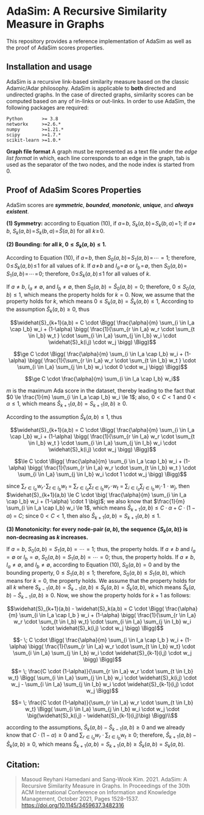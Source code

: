 # AdaSim: A Recursive Similarity Measure in Graphs

This repository provides a reference implementation of AdaSim as well as the proof of AdaSim scores properties.

## Installation and usage
AdaSim is a recursive link-based similarity measure based on the classic Adamic/Adar philosophy. AdaSim is applicable to **both** directed and undirected graphs. In the case of directed graphs, similarity scores can be computed based on any of in-links or out-links. In order to use AdaSim, the following packages are required:
```
Python       >= 3.8
networkx     >=2.6.*
numpy        >=1.21.*
scipy        >=1.7.*
scikit-learn >=1.0.*
```

**Graph file format**
A graph must be represented as a text file under the *edge list format* in which, each line corresponds to an edge in the graph, tab is used as the separator of the two nodes, and the node index is started from 0. 

## Proof of AdaSim Scores Properties
AdaSim scores are **_symmetric_**, **_bounded_**, **_monotonic_**, **_unique_**, and **_always existent_**.

**(1) Symmetry:** according to Equation (10), if $`a\!=\!b`$, $`S_k(a,b)\!=\!S_k(b,a)\!=\!1`$; if $`a\!\neq\!b`$, $`S_k(a,b)\!=\! S_k(b,a)\! =\! \widehat{S}(a,b)`$ for all $`k \! \ge\!  0`$.

**(2) Bounding: for all $k$,  $0 \le S_k(a,b) \le 1$.**

According to Equation (10), if $`a\!=\!b`$, then $`S_0(a,b)\!=\!S_1(a,b)\!=\!\cdots=1`$; therefore, $`0\! \le\! S_k(a,b)\! \le\! 1`$ for all values of $`k`$. If $`a\!\neq \!b`$ and $`I_a\!=\!\emptyset`$ or $`I_b\!=\!\emptyset`$, then $`S_0(a,b)\!=\!S_1(a,b)\!=\!\cdots\!=\!0`$; therefore, $`0\! \le \!S_k(a,b)\! \le\! 1`$ for all values of $`k`$.

If $a\neq b$, $I_a \neq \emptyset$, and $I_b \neq \emptyset$, then $S_0(a,b) = \widehat{S}_0(a,b) = 0$; therefore, $0 \le S_0(a,b) \le 1$, which means the property holds for $k=0$. Now, we assume that the property holds for $k$, which means $0 \le S_k(a,b) = \widehat{S}_k(a,b) \le 1$, According to the assumption $\widehat{S}_k(a,b) \ge 0$, thus

```math
\widehat{S}_{k+1}(a,b) = C \cdot \Bigg( \frac{\alpha}{m} \sum_{i \in I_a \cap I_b} w_i + (1-\alpha) \bigg( \frac{1}{\sum_{r \in I_a} w_r \cdot \sum_{t \in I_b} w_t } \cdot \sum_{i \in I_a} \sum_{j \in I_b} w_i \cdot \widehat{S}_k(i,j) \cdot w_j \bigg) \Bigg)
```
```math
\ge C \cdot \Bigg( \frac{\alpha}{m} \sum_{i \in I_a \cap I_b} w_i + (1-\alpha) \bigg( \frac{1}{\sum_{r \in I_a} w_r \cdot \sum_{t \in I_b} w_t } \cdot \sum_{i \in I_a} \sum_{j \in I_b} w_i \cdot 0 \cdot w_j \bigg) \Bigg)
```
```math
\ge C \cdot \frac{\alpha}{m} \sum_{i \in I_a \cap I_b} w_i
```

$`m`$ is the maximum Ada score in the dataset, thereby leading to the fact that $`0 \le \frac{1}{m} \sum_{i \in I_a \cap I_b} w_i \le 1`$; also, $`0 < C < 1`$ and $`0 < \alpha \le 1`$, which means $`\widehat{S}_{k+1}(a,b) = S_{k+1}(a,b) \ge 0`$.

According to the assumption $`\widehat{S}_k(a,b) \le 1`$, thus

```math
\widehat{S}_{k+1}(a,b) = C \cdot \Bigg( \frac{\alpha}{m} \sum_{i \in I_a \cap I_b} w_i + (1-\alpha) \bigg( \frac{1}{\sum_{r \in I_a} w_r \cdot \sum_{t \in I_b} w_t } \cdot \sum_{i \in I_a} \sum_{j \in I_b} w_i \cdot \widehat{S}_k(i,j) \cdot w_j \bigg) \Bigg)
```
```math
\le C \cdot \Bigg( \frac{\alpha}{m} \sum_{i \in I_a \cap I_b} w_i + (1-\alpha) \bigg( \frac{1}{\sum_{r \in I_a} w_r \cdot \sum_{t \in I_b} w_t } \cdot \sum_{i \in I_a} \sum_{j \in I_b} w_i \cdot 1 \cdot w_j \bigg) \Bigg)
```

since $`\sum_{r \in I_a} \!w_r\! \cdot \!\sum_{t \in I_b} w_t`$ = $`\sum_{r \in I_a} \sum_{t \in I_b} w_r \!\cdot\! w_t`$ = $`\sum_{i \in I_a} \sum_{j \in I_b}\! w_i\! \cdot\! 1 \!\cdot w_j`$, 
then $`\widehat{S}_{k+1}(a,b) \le C \cdot \big( \frac{\alpha}{m} \sum_{i \in I_a \cap I_b} w_i + (1-\alpha) \cdot 1 \big)`$; we also know that $`\frac{1}{m} \sum_{i \in I_a \cap I_b} w_i \le 1`$, which means $`\widehat{S}_{k+1}(a,b) \le C \cdot \alpha + C \cdot (1-\alpha) `$ = $`C`$; since $`0 < C < 1`$, then also $`\widehat{S}_{k+1}(a,b) = S_{k+1}(a,b) \le 1`$.

**(3) Monotonicity: for every node-pair $(a,b)$, the sequence \{$S_k(a,b)$\} is non-decreasing as $k$ increases.**

If $`a=b`$, $`S_0(a,b) = S_1(a,b) = \cdots = 1`$; thus, the property holds. If $`a \neq b`$ and $`I_a=\emptyset`$ or $`I_b=\emptyset`$, $`S_0(a,b) = S_1(a,b) = \cdots = 0`$; thus, the property holds. If $`a \neq b`$, $`I_a \neq \emptyset`$, and $`I_b \neq \emptyset`$, according to Equation (10), $`S_0(a,b)=0`$ and by the bounding property, $`0 \le S_1(a,b) \le 1`$; therefore, $`S_0(a,b) \le S_1(a,b)`$, which means for $`k=0`$, the property holds. We assume that the property holds for all $`k`$ where $`S_{k-1}(a,b) = \widehat{S}_{k-1}(a,b) \le S_k(a,b) = \widehat{S}_k(a,b)`$, which means $`\widehat{S}_k(a,b) - \widehat{S}_{k-1}(a,b) \ge 0`$. Now, we show the property holds for $`k+1`$ as follows:

```math
\widehat{S}_{k+1}(a,b) - \widehat{S}_k(a,b) = C \cdot \Bigg( \frac{\alpha}{m} \sum_{i \in I_a \cap I_b } w_i + (1-\alpha) \bigg( \frac{1}{\sum_{r \in I_a} w_r \cdot \sum_{t \in I_b} w_t} \cdot \sum_{i \in I_a} \sum_{j \in I_b} w_i \cdot \widehat{S}_k(i,j) \cdot w_j \bigg) \Bigg)
```
```math
- \; C \cdot \Bigg( \frac{\alpha}{m} \sum_{i \in I_a \cap I_b } w_i + (1-\alpha) \bigg( \frac{1}{\sum_{r \in I_a} w_r \cdot \sum_{t \in I_b} w_t} \cdot \sum_{i \in I_a} \sum_{j \in I_b} w_i \cdot \widehat{S}_{k-1}(i,j) \cdot w_j \bigg) \Bigg)
```
```math
= \; \frac{C \cdot (1-\alpha)}{\sum_{r \in I_a} w_r \cdot \sum_{t \in I_b} w_t} \Bigg( \sum_{i \in I_a} \sum_{j \in I_b} w_i \cdot \widehat{S}_k(i,j) \cdot w_j - \sum_{i \in I_a} \sum_{j \in I_b} w_i \cdot \widehat{S}_{k-1}(i,j) \cdot w_j \Bigg)
```
```math
= \; \frac{C \cdot (1-\alpha)}{\sum_{r \in I_a} w_r \cdot \sum_{t \in I_b} w_t}  \Bigg( \sum_{i \in I_a} \sum_{j \in I_b} w_i \cdot w_j \cdot \big(\widehat{S}_k(i,j) - \widehat{S}_{k-1}(i,j)\big) \Bigg)\\
```

according to the assumptions, $`\widehat{S}_k(a,b) - \widehat{S}_{k-1}(a,b) \ge 0`$ and we already know that $`C \cdot (1-\alpha) \ge 0`$ and $`\sum_{r \in I_a} w_r \cdot \sum_{t \in I_b} w_t \ge 0`$; therefore, $`\widehat{S}_{k+1}(a,b) - \widehat{S}_k(a,b) \ge 0`$, which means $`\widehat{S}_{k+1}(a,b) = S_{k+1}(a,b) \ge \widehat{S}_k(a,b) = S_k(a,b)`$.

## Citation:
> Masoud Reyhani Hamedani and Sang-Wook Kim. 2021. AdaSim: A Recursive Similarity Measure in Graphs. In Proceedings of the 30th ACM International Conference on Information and Knowledge Management, October 2021, Pages 1528–1537. https://doi.org/10.1145/3459637.3482316
